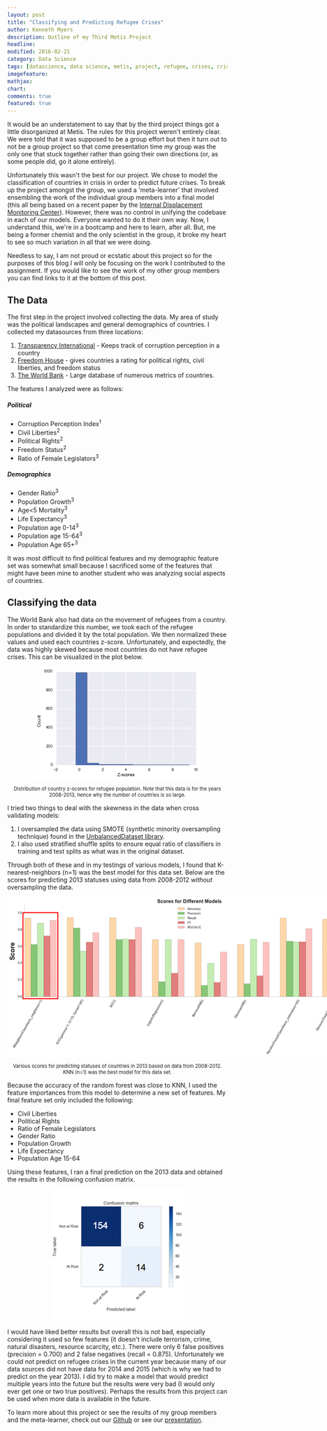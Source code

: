```yaml
---
layout: post
title: "Classifying and Predicting Refugee Crises"
author: Kenneth Myers
description: Outline of my Third Metis Project
headline:
modified: 2016-02-21
category: Data Science
tags: [datascience, data science, metis, project, refugee, crises, crisis, classification]
imagefeature:
mathjax:
chart:
comments: true
featured: true
---
```


It would be an understatement to say that by the third project things got a little disorganized at Metis. The rules for this project weren't entirely clear. We were told that it was supposed to be a group effort but then it turn out to not be a group project so that come presentation time my group was the only one that stuck together rather than going their own directions (or, as some people did, go it alone entirely).

Unfortunately this wasn't the best for our project. We chose to model the classification of countries in crisis in order to predict future crises.  To break up the project amongst the group, we used a 'meta-learner' that involved ensembling the work of the individual group members into a final model (this all being based on a recent paper by the [Internal Displacement Monitoring Center](http://www.internal-displacement.org/assets/publications/2015/20151208-root-causes-displacement.pdf)). However, there was no control in unifying the codebase in each of our models. Everyone wanted to do it their own way. Now, I understand this, we're in a bootcamp and here to learn, after all. But, me being a former chemist and the only scientist in the group, it broke my heart to see so much variation in all that we were doing.

Needless to say, I am not proud or ecstatic about this project so for the purposes of this blog I will only be focusing on the work I contributed to the assignment. If you would like to see the work of my other group members you can find links to it at the bottom of this post.

## The Data
The first step in the project involved collecting the data. My area of study was the political landscapes and general demographics of countries. I collected my datasources from three locations:

1. [Transparency International](http://www.transparency.org/research/cpi/overview) - Keeps track of corruption perception in a country
2. [Freedom House](https://freedomhouse.org/report/freedom-world/freedom-world-2016) - gives countries a rating for political rights, civil liberties, and freedom status
3. [The World Bank](http://data.worldbank.org/indicator) - Large database of numerous metrics of countries.

The features I analyzed were as follows:

##### Political
* Corruption Perception Index<sup>1</sup>
* Civil Liberties<sup>2</sup>
* Political Rights<sup>2</sup>
* Freedom Status<sup>2</sup>
* Ratio of Female Legislators<sup>3</sup>

##### Demographics
* Gender Ratio<sup>3</sup>
* Population Growth<sup>3</sup>
* Age<5 Mortality<sup>3</sup>
* Life Expectancy<sup>3</sup>
* Population age 0-14<sup>3</sup>
* Population age 15-64<sup>3</sup>
* Population Age 65+<sup>3</sup>

It was most difficult to find political features and my demographic feature set was somewhat small because I sacrificed some of the features that might have been mine to another student who was analyzing social aspects of countries.

## Classifying the data
The World Bank also had data on the movement of refugees from a country. In order to standardize this number, we took each of the refugee populations and divided it by the total population. We then normalized these values and used each countries z-score. Unfortunately, and expectedly, the data was highly skewed because most countries do not have refugee crises. This can be visualized in the plot below.

<div align='center'>
    <img style="max-width:400px;display:inline" src='/assets/metis_third_project/distributionofclasses.png'>
    <p style="font-size:.8em">Distribution of country z-scores for refugee population. Note that this data is for the years 2008-2013, hence why the number of countries is so large.</p>
</div>

I tried two things to deal with the skewness in the data when cross validating models:

1. I oversampled the data using SMOTE (synthetic minority oversampling technique) found in the [UnbalancedDataset library](https://github.com/fmfn/UnbalancedDataset).
2. I also used stratified shuffle splits to ensure equal ratio of classifiers in training and test splits as what was in the original dataset.

Through both of these and in my testings of various models, I found that K-nearest-neighbors (n=1) was the best model for this data set. Below are the scores for predicting 2013 statuses using data from 2008-2012 *without* oversampling the data.

<div align='center'>
    <img style="max-width:800px;display:inline" src='/assets/metis_third_project/models.png'>
    <p style="font-size:.8em">Various scores for predicting statuses of countries in 2013 based on data from 2008-2012. KNN (n=1) was the best model for this data set.</p>
</div>

Because the accuracy of the random forest was close to KNN, I used the feature importances from this model to determine a new set of features. My final feature set only included the following:

* Civil Liberties
* Political Rights
* Ratio of Female Legislators
* Gender Ratio
* Population Growth
* Life Expectancy
* Population Age 15-64

Using these features, I ran a final prediction on the 2013 data and obtained the results in the following confusion matrix.

<div align='center'>
    <img style="max-width:300px;display:inline" src='/assets/metis_third_project/refugee_crises.png'>
</div>

I would have liked better results but overall this is not bad, especially considering it used so few features (it doesn't include terrorism, crime, natural disasters, resource scarcity, etc.). There were only 6 false positives (precision = 0.700) and 2 false negatives (recall = 0.875). Unfortunately we could not predict on refugee crises in the current year because many of our data sources did not have data for 2014 and 2015 (which is why we had to predict on the year 2013). I did try to make a model that would predict multiple years into the future but the results were very bad (I would only ever get one or two true positives). Perhaps the results from this project can be used when more data is available in the future.

To learn more about this project or see the results of my group members and the meta-learner, check out our [Github](https://github.com/emilyhoughkovacs/humanitarian_unrest_classifier) or see our [presentation](https://docs.google.com/presentation/d/1WgImQ5wSHe1FLMHrILH3z1NhyZJJyY8n57uhn4r5kzI/edit?usp=sharing).
